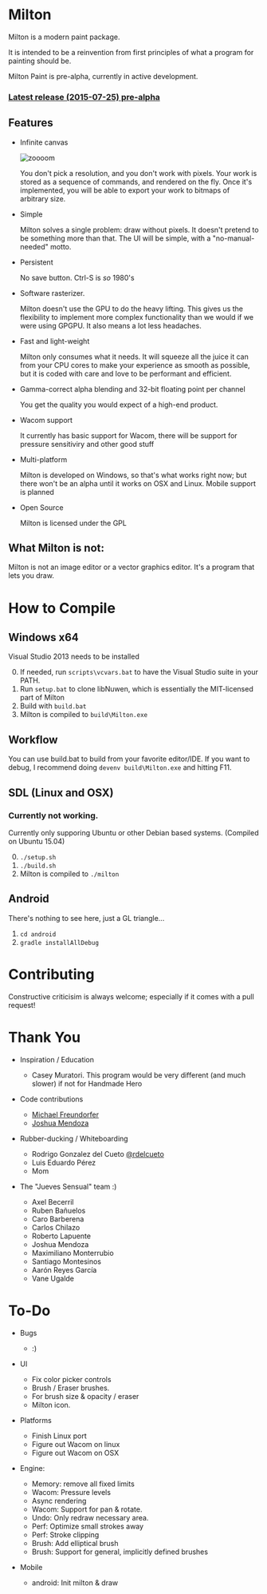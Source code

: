 Milton
======

Milton is a modern paint package.

It is intended to be a reinvention from first principles of what a program for painting should be.

Milton Paint is pre-alpha, currently in active development.

### [Latest release (2015-07-25) pre-alpha](https://github.com/serge-rgb/milton/releases/tag/prealpha001)

Features
--------

- Infinite canvas

    ![zoooom](http://i.imgur.com/fqOhPlr.gif)

    You don't pick a resolution, and you don't work with pixels.  Your work is
    stored as a sequence of commands, and rendered on the fly. Once it's
    implemented, you will be able to export your work to bitmaps of arbitrary
    size.

- Simple

    Milton solves a single problem: draw without pixels. It doesn't pretend to be
    something more than that. The UI will be simple, with a "no-manual-needed" motto.

- Persistent

    No save button. Ctrl-S is *so* 1980's

- Software rasterizer.

    Milton doesn't use the GPU to do the heavy lifting. This gives us the
    flexibility to implement more complex functionality than we would if we were
    using GPGPU. It also means a lot less headaches.

- Fast and light-weight

    Milton only consumes what it needs. It will squeeze all the juice it can from your
    CPU cores to make your experience as smooth as possible, but it is coded
    with care and love to be performant and efficient.

- Gamma-correct alpha blending and 32-bit floating point per channel

    You get the quality you would expect of a high-end product.

- Wacom support

    It currently has basic support for Wacom, there will be support for pressure
    sensitiviry and other good stuff

- Multi-platform

    Milton is developed on Windows, so that's what works right now; but there won't be an alpha until
    it works on OSX and Linux. Mobile support is planned

- Open Source

    Milton is licensed under the GPL


What Milton is not:
-------------------

Milton is not an image editor or a vector graphics editor. It's a program that lets you draw.

How to Compile
==============

Windows x64
-----------

Visual Studio 2013 needs to be installed

0. If needed, run `scripts\vcvars.bat` to have the Visual Studio suite in your PATH.
1. Run `setup.bat` to clone libNuwen, which is essentially the MIT-licensed part of Milton
2. Build with `build.bat`
3. Milton is compiled to `build\Milton.exe`

Workflow
--------

You can use build.bat to build from your favorite editor/IDE. If you want to
debug, I recommend doing `devenv build\Milton.exe` and hitting F11.


SDL (Linux and OSX)
-------------------

### Currently not working.

Currently only supporing Ubuntu or other Debian based systems. (Compiled on Ubuntu 15.04)

0. `./setup.sh`
1. `./build.sh`
2. Milton is compiled to `./milton`

Android
-------

There's nothing to see here, just a GL triangle...

1. `cd android`
2. `gradle installAllDebug`


Contributing
============
Constructive criticisim is always welcome; especially if it comes with a pull request!

Thank You
=========

* Inspiration / Education
    * Casey Muratori. This program would be very different (and much slower) if not for Handmade Hero

* Code contributions
    * [Michael Freundorfer](https://github.com/mordecai154)
    * [Joshua Mendoza](https://github.com/jomendoz)

* Rubber-ducking / Whiteboarding
    * Rodrigo Gonzalez del Cueto [@rdelcueto](https://twitter.com/rdelcueto)
    * Luis Eduardo Pérez
    * Mom

* The "Jueves Sensual" team :)
    * Axel Becerril
    * Ruben Bañuelos
    * Caro Barberena
    * Carlos Chilazo
    * Roberto Lapuente
    * Joshua Mendoza
    * Maximiliano Monterrubio
    * Santiago Montesinos
    * Aarón Reyes García
    * Vane Ugalde


To-Do
=====

* Bugs
    * :)

* UI
    * Fix color picker controls
    * Brush / Eraser brushes.
    * For brush size & opacity / eraser
    * Milton icon.

* Platforms
    * Finish Linux port
    * Figure out Wacom on linux
    * Figure out Wacom on OSX

* Engine:
    * Memory: remove all fixed limits
    * Wacom: Pressure levels
    * Async rendering
    * Wacom: Support for pan & rotate.
    * Undo: Only redraw necessary area.
    * Perf: Optimize small strokes away
    * Perf: Stroke clipping
    * Brush: Add elliptical brush
    * Brush: Support for general, implicitly defined brushes

* Mobile
    * android: Init milton & draw
